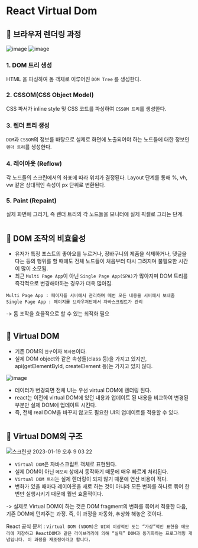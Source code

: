 # React Virtual Dom

## 🌱 브라우저 렌더링 과정

![image](https://user-images.githubusercontent.com/68051794/213423167-f3352520-99d1-48ce-8bd1-5fd7e12f5c49.png)
![image](https://user-images.githubusercontent.com/68051794/213423231-ccd2c1ef-5243-4dc6-b680-8d2dfc9229b1.png)

### 1. DOM 트리 생성

HTML 을 파싱하여 돔 객체로 이루어진 `DOM Tree` 를 생성한다.

### 2. CSSOM(CSS Object Model)

CSS 파서가 inline style 및 CSS 코드를 파싱하여 `CSSOM 트리`를 생성한다.

### 3. 렌더 트리 생성

`DOM`과 `CSSOM`의 정보를 바탕으로 실제로 화면에 노출되어야 하는 노드들에 대한 정보인 `렌더 트리`를 생성한다.

### 4. 레이아웃 (Reflow)

각 노드들의 스크린에서의 좌표에 따라 위치가 결정된다. Layout 단계를 통해 %, vh, vw 같은 상대적인 속성이 px 단위로 변환된다.

### 5. Paint (Repaint)

실제 화면에 그리기, 즉 렌더 트리의 각 노드들을 모니터에 실제 픽셀로 그리는 단계.

#

## 🌱 DOM 조작의 비효율성

- 유저가 특정 포스트의 좋아요를 누르거나, 장바구니의 제품을 삭제하거나, 댓글을 다는 등의 행위를 할 때에도 전체 노드들이 처음부터 다시 그려지며 불필요한 시간이 많이 소모됨.
- 최근 `Multi Page App`이 아닌 `Single Page App(SPA)`가 많아지며 DOM 트리를 즉각적으로 변경해야하는 경우가 더욱 많아짐.

`Multi Page App : 페이지를 서버에서 관리하며 매번 모든 내용을 서버에서 보내줌  
Single Page App : 페이지를 브라우저단에서 자바스크립트가 관리`

-> 돔 조작을 효율적으로 할 수 있는 최적화 필요

#

## 🌱 Virtual DOM

- 기존 DOM의 `친구`이자 `복사본`이다.
- 실제 DOM object와 같은 속성들(class 등)을 가지고 있지만, api(getElementById, createElement 등)는 가지고 있지 않다.

![image](https://user-images.githubusercontent.com/68051794/213437492-92823217-8400-44a2-9dba-f07b2fa92389.png)

- 데이터가 변경되면 전체 UI는 우선 virtual DOM에 렌더링 된다.
- react는 이전에 virtual DOM에 있던 내용과 업데이트 된 내용을 비교하여 변경된 부분만 실제 DOM에 업데이트 시킨다.
- 즉, 전체 real DOM을 바꾸지 않고도 필요한 UI의 업데이트를 적용할 수 있다.

#

## 🌱 Virtual DOM의 구조

![스크린샷 2023-01-19 오후 9 03 22](https://user-images.githubusercontent.com/68051794/213438232-b030e34f-e13b-48eb-99a9-64dcdda51caf.png)

- `Virtual DOM`은 자바스크립트 객체로 표현된다.
- 실제 DOM이 아닌 `메모리` 상에서 동작하기 때문에 매우 빠르게 처리된다.
- `Virtual DOM 트리`는 실제 렌더링이 되지 않기 때문에 연산 비용이 적다.
- 변화가 있을 때마다 레이아웃을 새로 하는 것이 아니라 모든 변화를 하나로 묶어 한번만 실행시키기 때문에 훨씬 효율적이다.

-> 실제로 Virtual DOM이 하는 것은 DOM fragment의 변화를 묶어서 적용한 다음, 기존 DOM에 던져주는 과정. 즉, 이 과정을 자동화, 추상화 해놓은 것이다.

React 공식 문서 :
`Virtual DOM (VDOM)은 UI의 이상적인 또는 “가상”적인 표현을 메모리에 저장하고 ReactDOM과 같은 라이브러리에 의해 “실제” DOM과 동기화하는 프로그래밍 개념입니다. 이 과정을 재조정이라고 합니다.`
